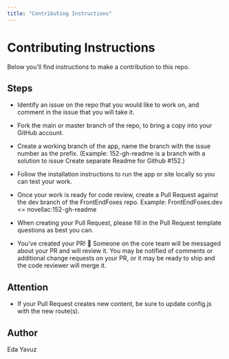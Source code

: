 ```yaml
---
title: "Contributing Instructions"
---
```

<TagLinks />

# Contributing Instructions
Below you'll find instructions to make a contribution to this repo.
## Steps
- Identify an issue on the repo that you would like to work on, and comment in the issue that you will take it.

- Fork the main or master branch of the repo, to bring a copy into your GitHub account.

- Create a working branch of the app, name the branch with the issue number as the prefix. (Example: 152-gh-readme is a branch with a solution to issue Create separate Readme for Github #152.)

- Follow the installation instructions to run the app or site locally so you can test your work.

- Once your work is ready for code review, create a Pull Request against the dev branch of the FrontEndFoxes repo. Example: FrontEndFoxes:dev <= novellac:152-gh-readme

- When creating your Pull Request, please fill in the Pull Request template questions as best you can.

- You've created your PR! 🎉 Someone on the core team will be messaged about your PR and will review it. You may be notified of comments or additional change requests on your PR, or it may be ready to ship and the code reviewer will merge it.

## Attention
- If your Pull Request creates new content, be sure to update config.js with the new route(s).

## Author
Eda Yavuz